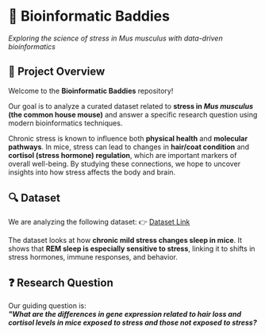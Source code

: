# 🧬 Bioinformatic Baddies  
*Exploring the science of stress in *Mus musculus* with data-driven bioinformatics*  

## 📌 Project Overview  
Welcome to the **Bioinformatic Baddies** repository!  

Our goal is to analyze a curated dataset related to **stress in *Mus musculus* (the common house mouse)** and answer a specific research question using modern bioinformatics techniques.  

Chronic stress is known to influence both **physical health** and **molecular pathways**. In mice, stress can lead to changes in **hair/coat condition** and **cortisol (stress hormone) regulation**, which are important markers of overall well-being. By studying these connections, we hope to uncover insights into how stress affects the body and brain. 

## 🔍 Dataset  
We are analyzing the following dataset: 👉 [Dataset Link](https://www.refine.bio/experiments/SRP181622/rem-sleeps-unique-associations-with-corticosterone-regulation-apoptotic-pathways-and-behavior-in-chronic-stress-in-mice?ref=search)  

The dataset looks at how **chronic mild stress changes sleep in mice**. It shows that **REM sleep is especially sensitive to stress**, linking it to shifts in stress hormones, immune responses, and behavior.

## ❓ Research Question  
Our guiding question is:  
***"What are the differences in gene expression related to hair loss and cortisol levels in mice exposed to stress and those not exposed to stress?***  
